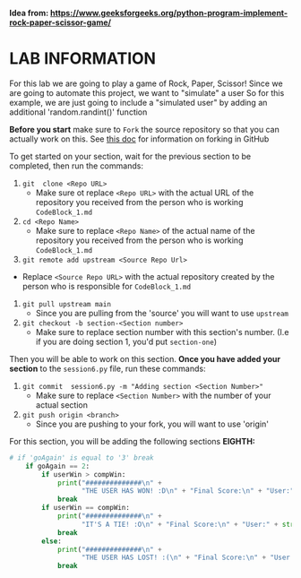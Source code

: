 __Idea from: https://www.geeksforgeeks.org/python-program-implement-rock-paper-scissor-game/__
# LAB INFORMATION
For this lab we are going to play a game of Rock, Paper, Scissor!
Since we are going to automate this project, we want to "simulate" a user
So for this example, we are just going to include a "simulated user" by adding an additional 'random.randint()' function

**Before you start** make sure to `Fork` the source repository so that you can actually work on this. See [this doc](https://docs.github.com/en/get-started/quickstart/fork-a-repo) for information on forking in GitHub

To get started on your section, wait for the previous section to be completed, then run the commands:

1. `git  clone <Repo URL>`
   * Make sure ot replace `<Repo URL>`  with the actual URL of the repository you received from the person who is working `CodeBlock_1.md`
1. `cd <Repo Name>`
   * Make sure to replace `<Repo Name>` of the actual name of the repository you received from the person who is working `CodeBlock_1.md`
1. `git remote add upstream <Source Repo Url>`
  * Replace `<Source Repo URL>` with the actual repository created by the person who is responsible for `CodeBlock_1.md`
1. `git pull upstream main`
   * Since you are pulling from the 'source' you will want  to use `upstream`
1. `git checkout -b section-<Section number>`
   * Make sure to replace section number with this section's number. (I.e if you are doing section 1, you'd put `section-one`)

Then you will be able to work on this section. **Once you have added your section** to the `session6.py` file, run these commands:

1. `git commit  session6.py -m "Adding section <Section Number>"`
   * Make sure to replace `<Section Number>` with the number of your actual section
1. `git push origin <branch>`
   * Since you are pushing to your fork, you will want to use 'origin'

For this section, you will be adding the following sections **EIGHTH:**

```python
# if 'goAgain' is equal to '3' break
    if goAgain == 2:
        if userWin > compWin:
            print("##############\n" +
                  "THE USER HAS WON! :D\n" + "Final Score:\n" + "User:" + str(userWin) + "\nComputer: " + str(compWin) + "\n##############\n")
            break
        if userWin == compWin:
            print("##############\n" +
                  "IT'S A TIE! :O\n" + "Final Score:\n" + "User:" + str(userWin) + "\nComputer: " + str(compWin) + "\n##############\n")
            break
        else:
            print("##############\n" +
                  "THE USER HAS LOST! :(\n" + "Final Score:\n" + "User:" + str(userWin) + "\nComputer: " + str(compWin) + "\n##############\n")
            break
```